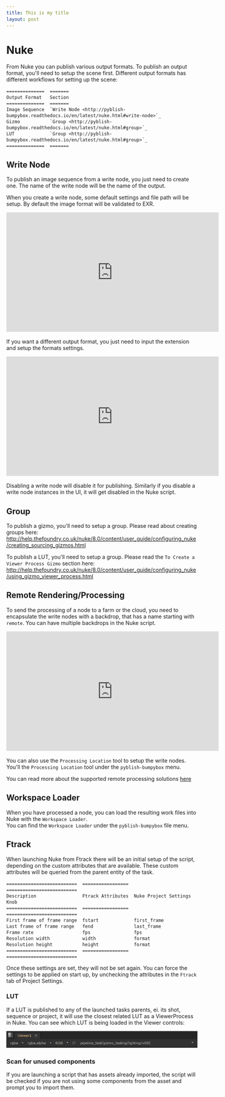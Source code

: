 ```yaml
---
title: This is my title
layout: post
---
```

# Nuke

From Nuke you can publish various output formats. To publish an output format, you'll need to setup the scene first. Different output formats has different workflows for setting up the scene:

```eval_rst
==============  =======
Output Format   Section
==============  =======
Image Sequence  `Write Node <http://pyblish-bumpybox.readthedocs.io/en/latest/nuke.html#write-node>`_
Gizmo           `Group <http://pyblish-bumpybox.readthedocs.io/en/latest/nuke.html#group>`_
LUT             `Group <http://pyblish-bumpybox.readthedocs.io/en/latest/nuke.html#group>`_
==============  =======
```

## Write Node

To publish an image sequence from a write node, you just need to create one. The name of the write node will be the name of the output.

When you create a write node, some default settings and file path will be setup. By default the image format will be validated to EXR.

<iframe width="560" height="315" src="https://www.youtube.com/embed/NXydycPNzwk" frameborder="0" allowfullscreen></iframe>

If you want a different output format, you just need to input the extension and setup the formats settings.

<iframe width="560" height="315" src="https://www.youtube.com/embed/_qvu4VfbUC8" frameborder="0" allowfullscreen></iframe>

Disabling a write node will disable it for publishing. Similarly if you disable a write node instances in the UI, it will get disabled in the Nuke script.

## Group

To publish a gizmo, you'll need to setup a group. Please read about creating groups here: http://help.thefoundry.co.uk/nuke/8.0/content/user_guide/configuring_nuke/creating_sourcing_gizmos.html

To publish a LUT, you'll need to setup a group. Please read the ```To Create a Viewer Process Gizmo``` section here: http://help.thefoundry.co.uk/nuke/8.0/content/user_guide/configuring_nuke/using_gizmo_viewer_process.html

## Remote Rendering/Processing

To send the processing of a node to a farm or the cloud, you need to encapsulate the write nodes with a backdrop, that has a name starting with ```remote```. You can have multiple backdrops in the Nuke script.

<iframe width="560" height="315" src="https://www.youtube.com/embed/exfn1nCQTYI" frameborder="0" allowfullscreen></iframe>

You can also use the ```Processing Location``` tool to setup the write nodes. You'll the ```Processing Location``` tool under the ```pyblish-bumpybox``` menu.

You can read more about the supported remote processing solutions [here](http://pyblish-bumpybox.readthedocs.io/en/latest/remote.html)

## Workspace Loader

When you have processed a node, you can load the resulting work files into Nuke with the ```Workspace Loader```.   
You can find the ```Workspace Loader``` under the ```pyblish-bumpybox``` file menu.

## Ftrack

When launching Nuke from Ftrack there will be an initial setup of the script, depending on the custom attributes that are available. These custom attributes will be queried from the parent entity of the task.

```eval_rst
==========================  =================  ==========================
Description                 Ftrack Attributes  Nuke Project Settings Knob
==========================  =================  ==========================
First frame of frame range  fstart             first_frame
Last frame of frame range   fend               last_frame
Frame rate                  fps                fps
Resolution width            width              format
Resolution height           height             format
==========================  =================  ==========================
```

Once these settings are set, they will not be set again. You can force the settings to be applied on start up, by unchecking the attributes in the ```Ftrack``` tab of Project Settings.

### LUT

If a LUT is published to any of the launched tasks parents, ei. its shot, sequence or project, it will use the closest related LUT as a ViewerProcess in Nuke. You can see which LUT is being loaded in the Viewer controls:

![pyblish_ui](nuke_viewer_controls.png "nuke_viewer_controls screengrab")

### Scan for unused components

If you are launching a script that has assets already imported, the script will be checked if you are not using some components from the asset and prompt you to import them.
